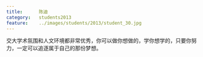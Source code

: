 ```yaml
---
title:		陈迪
category:	students2013
feature:	../images/students/2013/student_30.jpg
---
```

交大学术氛围和人文环境都非常优秀，你可以做你想做的，学你想学的，只要你努力，一定可以追逐属于自己的那份梦想。


